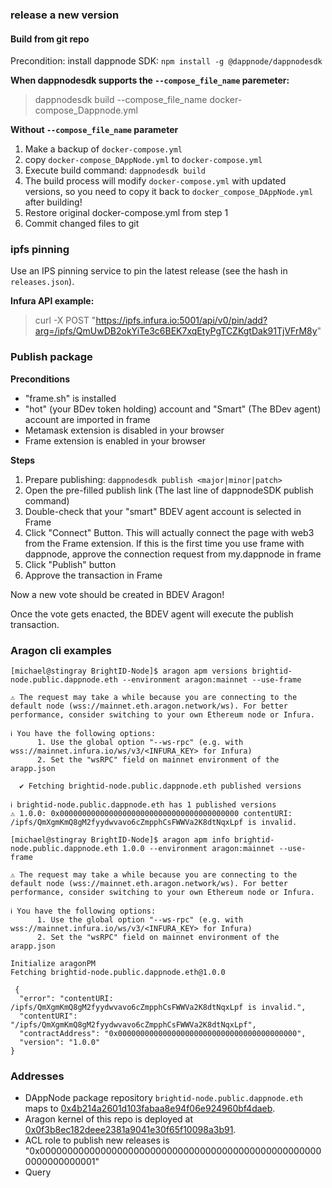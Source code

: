 ### release a new version
 
#### Build from git repo
Precondition: install dappnode SDK: `npm install -g @dappnode/dappnodesdk`

**When dappnodesdk supports the `--compose_file_name` paremeter:**
  > dappnodesdk build --compose_file_name docker-compose_Dappnode.yml
  
**Without `--compose_file_name` parameter**

1. Make a backup of `docker-compose.yml`
1. copy `docker-compose_DAppNode.yml` to `docker-compose.yml`
1. Execute build command: `dappnodesdk build`
1. The build process will modify `docker-compose.yml` with updated versions, 
      so you need to copy it back to `docker_compose_DAppNode.yml` after building!
1. Restore original docker-compose.yml from step 1
1. Commit changed files to git
  
### ipfs pinning
Use an IPS pinning service to pin the latest release (see the hash in `releases.json`).

**Infura API example:**
> curl -X POST "https://ipfs.infura.io:5001/api/v0/pin/add?arg=/ipfs/QmUwDB2okYiTe3c6BEK7xqEtyPgTCZKgtDak91TjVFrM8y"

### Publish package
**Preconditions**
- "frame.sh" is installed
- "hot" (your BDev token holding) account and "Smart" (The BDev agent) account are imported in frame
- Metamask extension is disabled in your browser
- Frame extension is enabled in your browser

**Steps**
1. Prepare publishing: `dappnodesdk publish <major|minor|patch>`
1. Open the pre-filled publish link (The last line of dappnodeSDK publish command)
1. Double-check that your "smart" BDEV agent account is selected in Frame
1. Click "Connect" Button. This will actually connect the page with web3 from the Frame extension.
   If this is the first time you use frame with dappnode, approve the connection request from my.dappnode in frame
1. Click "Publish" button 
1. Approve the transaction in Frame
   
Now a new vote should be created in BDEV Aragon! 

Once the vote gets enacted, the BDEV agent will execute the publish transaction.

### Aragon cli examples
```
[michael@stingray BrightID-Node]$ aragon apm versions brightid-node.public.dappnode.eth --environment aragon:mainnet --use-frame

⚠ The request may take a while because you are connecting to the default node (wss://mainnet.eth.aragon.network/ws). For better performance, consider switching to your own Ethereum node or Infura. 

ℹ You have the following options: 
      1. Use the global option "--ws-rpc" (e.g. with wss://mainnet.infura.io/ws/v3/<INFURA_KEY> for Infura)
      2. Set the "wsRPC" field on mainnet environment of the arapp.json 

  ✔ Fetching brightid-node.public.dappnode.eth published versions

ℹ brightid-node.public.dappnode.eth has 1 published versions
⚠ 1.0.0: 0x0000000000000000000000000000000000000000 contentURI: /ipfs/QmXgmKmQ8gM2fyydwvavo6cZmpphCsFWWVa2K8dtNqxLpf is invalid.
```

```
[michael@stingray BrightID-Node]$ aragon apm info brightid-node.public.dappnode.eth 1.0.0 --environment aragon:mainnet --use-frame

⚠ The request may take a while because you are connecting to the default node (wss://mainnet.eth.aragon.network/ws). For better performance, consider switching to your own Ethereum node or Infura. 

ℹ You have the following options: 
      1. Use the global option "--ws-rpc" (e.g. with wss://mainnet.infura.io/ws/v3/<INFURA_KEY> for Infura)
      2. Set the "wsRPC" field on mainnet environment of the arapp.json 

Initialize aragonPM
Fetching brightid-node.public.dappnode.eth@1.0.0

 {
  "error": "contentURI: /ipfs/QmXgmKmQ8gM2fyydwvavo6cZmpphCsFWWVa2K8dtNqxLpf is invalid.",
  "contentURI": "/ipfs/QmXgmKmQ8gM2fyydwvavo6cZmpphCsFWWVa2K8dtNqxLpf",
  "contractAddress": "0x0000000000000000000000000000000000000000",
  "version": "1.0.0"
}
```

### Addresses
- DAppNode package repository
`brightid-node.public.dappnode.eth` maps to [0x4b214a2601d103fabaa8e94f06e924960bf4daeb](https://etherscan.io/address/0x4b214a2601d103fabaa8e94f06e924960bf4daeb).
- Aragon kernel of this repo is deployed at [0x0f3b8ec182deee2381a9041e30f65f10098a3b91](https://etherscan.io/address/0x0f3b8ec182deee2381a9041e30f65f10098a3b91).
- ACL role to publish new releases is "0x0000000000000000000000000000000000000000000000000000000000000001"
- Query 
